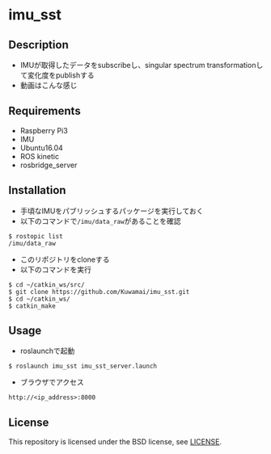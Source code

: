 # imu_sst
## Description
* IMUが取得したデータをsubscribeし、singular spectrum transformationして変化度をpublishする
* 動画はこんな感じ
## Requirements
* Raspberry Pi3
* IMU
* Ubuntu16.04
* ROS kinetic
* rosbridge_server
## Installation
* 手頃なIMUをパブリッシュするパッケージを実行しておく
* 以下のコマンドで`/imu/data_raw`があることを確認

```
$ rostopic list 
/imu/data_raw
```

* このリポジトリをcloneする
* 以下のコマンドを実行

```
$ cd ~/catkin_ws/src/
$ git clone https://github.com/Kuwamai/imu_sst.git
$ cd ~/catkin_ws/
$ catkin_make
```

## Usage

* roslaunchで起動

```
$ roslaunch imu_sst imu_sst_server.launch
```

* ブラウザでアクセス

```
http://<ip_address>:8000
```

## License
This repository is licensed under the BSD license, see [LICENSE](./LICENSE).
